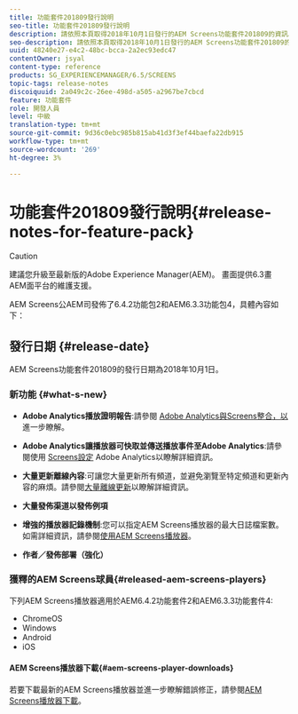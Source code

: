```yaml
---
title: 功能套件201809發行說明
seo-title: 功能套件201809發行說明
description: 請依照本頁取得2018年10月1日發行的AEM Screens功能套件201809的資訊。
seo-description: 請依照本頁取得2018年10月1日發行的AEM Screens功能套件201809的資訊。
uuid: 48240e27-e4c2-48bc-bcca-2a2ec93edc47
contentOwner: jsyal
content-type: reference
products: SG_EXPERIENCEMANAGER/6.5/SCREENS
topic-tags: release-notes
discoiquuid: 2a049c2c-26ee-498d-a505-a2967be7cbcd
feature: 功能套件
role: 開發人員
level: 中級
translation-type: tm+mt
source-git-commit: 9d36c0ebc985b815ab41d3f3ef44baefa22db915
workflow-type: tm+mt
source-wordcount: '269'
ht-degree: 3%

---
```



# 功能套件201809發行說明{#release-notes-for-feature-pack}

>[!CAUTION]
>
>建議您升級至最新版的Adobe Experience Manager(AEM)。 畫面提供6.3畫AEM面平台的維護支援。

AEM Screens公AEM司發佈了6.4.2功能包2和AEM6.3.3功能包4，具體內容如下：

## 發行日期 {#release-date}

AEM Screens功能套件201809的發行日期為2018年10月1日。

### 新功能 {#what-s-new}

* **Adobe Analytics播放證明報告**:請參閱 [Adobe Analytics與Screens整合，以](adobe-analytics-integration-aem-screens.md) 進一步瞭解。

* **Adobe Analytics讓播放器可快取並傳送播放事件至Adobe Analytics**:請參閱使用 [Screens設定](configuring-adobe-analytics-aem-screens.md) Adobe Analytics以瞭解詳細資訊。

* **大量更新離線內容**:可讓您大量更新所有頻道，並避免瀏覽至特定頻道和更新內容的麻煩。請參閱[大量離線更新](bulk-offline-update.md)以瞭解詳細資訊。

* **大量發佈渠道以發佈例項**
* **增強的播放器記錄機制**:您可以指定AEM Screens播放器的最大日誌檔案數。如需詳細資訊，請參閱[使用AEM Screens播放器](working-with-screens-player.md)。

* **作者／發佈部署（強化）**

### 獲釋的AEM Screens球員{#released-aem-screens-players}

下列AEM Screens播放器適用於AEM6.4.2功能套件2和AEM6.3.3功能套件4:

* ChromeOS
* Windows
* Android
* iOS

#### AEM Screens播放器下載{#aem-screens-player-downloads}

若要下載最新的AEM Screens播放器並進一步瞭解錯誤修正，請參閱[AEM Screens播放器下載](https://download.macromedia.com/screens/)。
